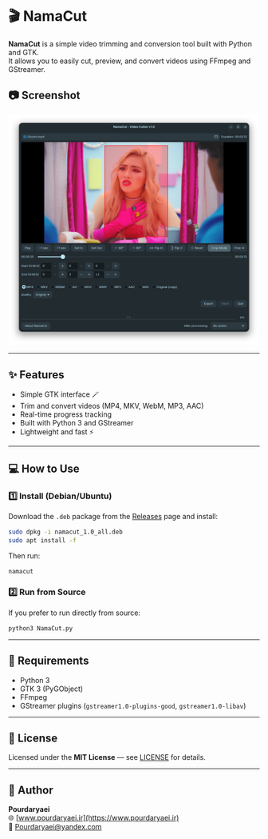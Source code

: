 # 🎬 NamaCut

**NamaCut** is a simple video trimming and conversion tool built with Python and GTK.  
It allows you to easily cut, preview, and convert videos using FFmpeg and GStreamer.

## 📷 Screenshot

![NamaCut Screenshot](https://raw.githubusercontent.com/abdulhalim/NamaCut/refs/heads/main/screenshot.png)

---

## ✨ Features
- Simple GTK interface 🪄  
- Trim and convert videos (MP4, MKV, WebM, MP3, AAC)  
- Real-time progress tracking  
- Built with Python 3 and GStreamer  
- Lightweight and fast ⚡

---

## 💻 How to Use

### 1️⃣ Install (Debian/Ubuntu)
Download the `.deb` package from the [Releases](https://github.com/Pourdaryaei/namacut/releases) page and install:

```bash
sudo dpkg -i namacut_1.0_all.deb
sudo apt install -f
```

Then run:
```bash
namacut
```

### 2️⃣ Run from Source
If you prefer to run directly from source:
```bash
python3 NamaCut.py
```

---

## 🧩 Requirements
- Python 3  
- GTK 3 (PyGObject)  
- FFmpeg  
- GStreamer plugins (`gstreamer1.0-plugins-good`, `gstreamer1.0-libav`)

---

## 🪪 License
Licensed under the **MIT License** — see [LICENSE](LICENSE) for details.

---

## 👤 Author
**Pourdaryaei**  
🌐 [www.pourdaryaei.ir](https://www.pourdaryaei.ir)  
📧 Pourdaryaei@yandex.com
